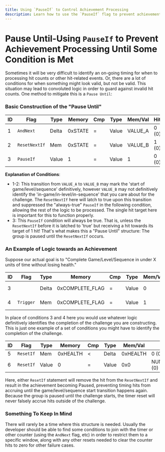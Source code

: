 ```yaml
---
title: Using `PauseIf` to Control Achievement Processing
description: Learn how to use the `PauseIf` flag to prevent achievement processing until specific conditions are met, ensuring accurate tracking and avoiding convoluted logic in complex scenarios.
---
```


# Pause Until-Using `PauseIf` to Prevent Achievement Processing Until Some Condition is Met

Sometimes it will be very difficult to identify an on-going timing for when to processing hit counts or other hit-related events. Or, there are a lot of conditions for when something might look valid, but not be valid. This situation may lead to convoluted logic in order to guard against invalid hit counts. One method to mitigate this is a `Pause Until`:

### Basic Construction of the "Pause Until"

| ID  | Flag          | Type  | Memory  | Cmp | Type  | Mem/Val | Hits  |
| --- | ------------- | ----- | ------- | --- | ----- | ------- | ----- |
| 1   | `AndNext`     | Delta | 0xSTATE | =   | Value | VALUE_A | 0 (0) |
| 2   | `ResetNextIf` | Mem   | 0xSTATE | =   | Value | VALUE_B | 1 (0) |
| 3   | `PauseIf`     | Value | 1       | =   | Value | 1       | 0 (0) |

**Explanation of Conditions**:

- 1-2: This transition from `VALUE_A` to `VALUE_B` may mark the 'start of game/level/sequence' definitively, however `VALUE_B` may not definitively identify the 'in-game/in-level/in-sequence' that you care about for the challenge. The `ResetNextIf` here will latch to true upon this transition and suppressed the "always-true" `PauseIf` in the following condition, allowing the rest of the logic to be processed. The single hit target here is important for this to function properly.
- 3: This `PauseIf` condition will always be true. That is, unless the `ResetNextIf` before it is latched to 'true' but receiving a hit towards its target of 1 hit! That's what makes this a "Pause Until" structure: The group is paused until the `ResetNextIf` occurs.

### An Example of Logic towards an Achievement

Suppose our actual goal is to "Complete Game/Level/Sequence in under X units of time without losing health."

| ID  | Flag      | Type  | Memory          | Cmp | Type  | Mem/Val | Hits  |
| --- | --------- | ----- | --------------- | --- | ----- | ------- | ----- |
| 3   |           | Delta | 0xCOMPLETE_FLAG | =   | Value | 0       | 0 (0) |
| 4   | `Trigger` | Mem   | 0xCOMPLETE_FLAG | =   | Value | 1       | 0 (0) |

In place of conditions 3 and 4 here you would use whatever logic definitively identifies the completion of the challenge you are constructing. This is just one example of a set of conditions you might have to identify the completion of the challenge.

| ID  | Flag      | Type  | Memory   | Cmp | Type  | Mem/Val  | Hits                           |
| --- | --------- | ----- | -------- | --- | ----- | -------- | ------------------------------ |
| 5   | `ResetIf` | Mem   | 0xHEALTH | <   | Delta | 0xHEALTH | 0 (0)                          |
| 6   | `ResetIf` | Value | 0        | =   | Value | 0x0      | NUM_FRAMES_EQUAL_TO_TIME_X (0) |

Here, either `ResetIf` statement will remove the hit from the `ResetNextIf` and result in the achievement becoming Paused, preventing timing hits from accruing until the game/level/sequence start transition happens again. Because the group is paused until the challenge starts, the timer reset will never falsely accrue hits outside of the challenge.

### Something To Keep In Mind

There will rarely be a time where this structure is needed. Usually the developer should be able to find some conditions to join with the timer or other counter (using the `AndNext` flag, etc) in order to restrict them to a specific window, along with any other resets needed to clear the counter hits to zero for other failure cases.
